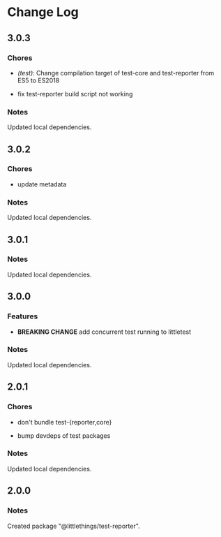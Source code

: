 # Change Log

## 3.0.3

### Chores

- _(test)_: Change compilation target of test-core and test-reporter from ES5 to ES2018

- fix test-reporter build script not working

### Notes

Updated local dependencies.

## 3.0.2

### Chores

- update metadata

### Notes

Updated local dependencies.

## 3.0.1

### Notes

Updated local dependencies.

## 3.0.0

### Features

- **BREAKING CHANGE** add concurrent test running to littletest

### Notes

Updated local dependencies.

## 2.0.1

### Chores

- don't bundle test-{reporter,core}

- bump devdeps of test packages

### Notes

Updated local dependencies.

## 2.0.0

### Notes

Created package "@littlethings/test-reporter".

